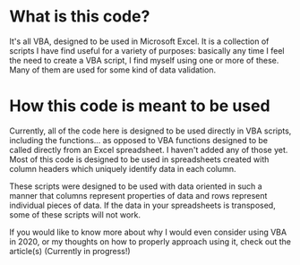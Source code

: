 # What is this code?

It's all VBA, designed to be used in Microsoft Excel. It is a collection of scripts I have find useful for a variety of purposes: basically any time I feel the need to create a VBA script, I find myself using one or more of these. Many of them are used for some kind of data validation.

# How this code is meant to be used

Currently, all of the code here is designed to be used directly in VBA scripts, including the functions... as opposed to VBA functions designed to be called directly from an Excel spreadsheet. I haven't added any of those yet. Most of this code is designed to be used in spreadsheets created with column headers which uniquely identify data in each column.

These scripts were designed to be used with data oriented in such a manner that columns represent properties of data and rows represent individual pieces of data. If the data in your spreadsheets is transposed, some of these scripts will not work.

If you would like to know more about why I would even consider using VBA in 2020, or my thoughts on how to properly approach using it, check out the article(s) (Currently in progress!)

